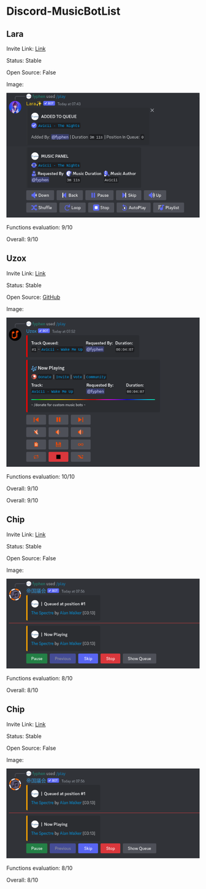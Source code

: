 # Discord-MusicBotList

## Lara
Invite Link: [Link](https://discord.com/oauth2/authorize?client_id=944016826751389717&permissions=8&scope=bot%20applications.commands)

Status: Stable

Open Source: False

Image: 

![Lara Music Panel](./images/lara/panel.png)

Functions evaluation: 9/10


Overall: 9/10

## Uzox
Invite Link: [Link](https://discord.com/oauth2/authorize?client_id=760027263046909992&permissions=8&scope=bot+applications.commands)

Status: Stable

Open Source: [GitHub](https://github.com/uzox/uzox) 

Image: 

![Uzox Music Panel](./images/uzox/panel.png)

Functions evaluation: 10/10


Overall: 9/10

Overall: 9/10

## Chip
Invite Link: [Link](https://chipbot.gg/invite/chip)

Status: Stable

Open Source: False 

Image: 

![Chip Music Panel](./images/chip/panel.png)

Functions evaluation: 8/10


Overall: 8/10

## Chip
Invite Link: [Link](https://chipbot.gg/invite/chip)

Status: Stable

Open Source: False 

Image: 

![Chip Music Panel](./images/chip/panel.png)

Functions evaluation: 8/10


Overall: 8/10

